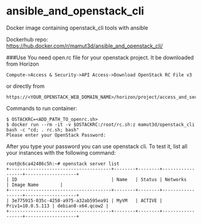 # ansible_and_openstack_cli
Docker image containing openstack_cli tools with ansible

Dockerhub repo: https://hub.docker.com/r/mamut3d/ansible_and_openstack_cli/

###Use
You need open.rc file for your openstack project. It be downloaded from Horizon 
~~~
Compute->Access & Security->API Access->Download OpenStack RC File v3
~~~
or directly from 
~~~
https://<YOUR_OPENSTACK_WEB_DOMAIN_NAME>/horizon/project/access_and_security/openrc/
~~~

Commands to run container:
~~~
$ OSTACKRC=<ADD_PATH_TO_openrc.sh>
$ docker run --rm -it -v $OSTACKRC:/root/rc.sh:z mamut3d/openstack_cli bash -c "cd; . rc.sh; bash"
Please enter your OpenStack Password:

~~~
After you type your password you can use openstack cli. To test it, list all your instances with the following command:
~~~
root@c6ca42486c5h:~# openstack server list
+--------------------------------------+--------+--------+------------------+-------------------+
| ID                                   | Name   | Status | Networks         | Image Name        |
+--------------------------------------+--------+--------+------------------+-------------------+
| 3e775915-035c-4258-a975-a32ab595ea91 | MyVM   | ACTIVE | Priv1=10.0.5.113 | debian8-x64.qcow2 |
+--------------------------------------+--------+--------+------------------+-------------------+
~~~

